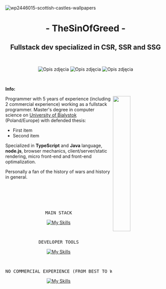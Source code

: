![wp2446015-scottish-castles-wallpapers](https://github.com/TheSinOfGreed/TheSinOfGreed/assets/80159294/2af2a207-9a98-44b1-b42c-8dd7d8592e89)

<div align="center">
  <h1> - TheSinOfGreed - </h1>
  <h2>Fullstack dev specialized in CSR, SSR and SSG</h2>
</div>

<br>

<p align="center">
  <img src="https://github.com/TheSinOfGreed/TheSinOfGreed/assets/80159294/cf70d86a-cea3-4b3d-a40b-9218d9c88fec" alt="Opis zdjęcia">
  <img src="https://github.com/TheSinOfGreed/TheSinOfGreed/assets/80159294/9e625c97-f6dc-4981-ba63-0f017bd016f7" alt="Opis zdjęcia">
  <img src="https://github.com/TheSinOfGreed/TheSinOfGreed/assets/80159294/b7cd2fca-f9ad-427b-961c-97790d541f72" alt="Opis zdjęcia">
</p>


  
<br>

**Info:**

<img align="right" width="33%" src="https://github.com/TheSinOfGreed/TheSinOfGreed/assets/80159294/3ca41ad1-c2f3-4cde-adb0-579eb535b65d">

Programmer with 5 years of experience (including 2 commercial experience) working as a fullstack programmer. 
Master's degree in computer science on [University of Bialystok](https://uwb.edu.pl/) (Poland/Europe) with defended thesis:
<ul>
  <li>First item</li>
  <li>Second item</li>
</ul>

<p>Specialized in <strong>TypeScript</strong> and <strong>Java</strong> language, <strong>node.js</strong>, browser mechanics, client/server/static rendering, micro front-end and front-end optimalization.</p>

<p>Personally a fan of the history of wars and history in general.</p>


<br>
<br>
<br>
<br>

<div align="center">
<pre>
MAIN STACK
</pre>
  
[![My Skills](https://skillicons.dev/icons?i=ts,angular,next,react)](https://skillicons.dev)

</div>

<br>

<div align="center">
<pre>
DEVELOPER TOOLS
</pre>
  
[![My Skills](https://skillicons.dev/icons?i=linux,docker,git,gitlab,postman)](https://skillicons.dev)

</div>

<br>

<div align="center">
<pre>
NO COMMERCIAL EXPERIENCE (FROM BEST TO WORST)
</pre>
  
[![My Skills](https://skillicons.dev/icons?i=express,sequelize,prisma,java,php,jquery,python,c,cpp)](https://skillicons.dev)

</div>

<br>


